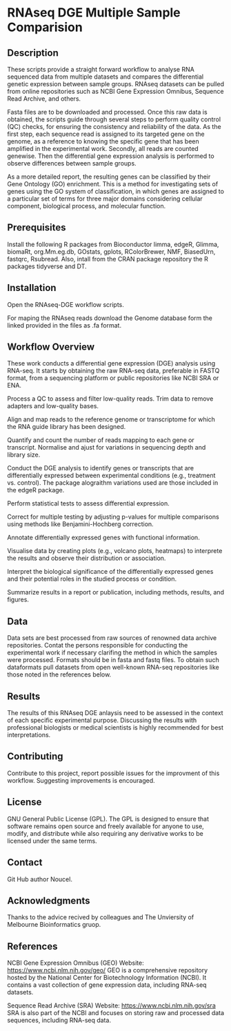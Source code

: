 # RNAseq DGE Multiple Sample Comparision

## Description

These scripts provide a straight forward workflow to analyse RNA sequenced data from multiple datasets and compares the differential genetic expression between sample groups. RNAseq datasets can be pulled from online repositories such as NCBI Gene Expression Omnibus, Sequence Read Archive, and others.

Fasta files are to be downloaded and processed. Once this raw data is obtained, the scripts guide through several steps to perform quality control (QC) checks, for ensuring the consistency and reliability of the data. As the first step, each sequence read is assigned to its targeted gene on the genome, as a reference to knowing the specific gene that has been amplified in the experimental work. Secondly, all reads are counted genewise. Then the differential gene expression analysis is performed to observe differences between sample groups.

As a more detailed report, the resulting genes can be classified by their Gene Ontology (GO) enrichment. This is a method for investigating sets of genes using the GO system of classification, in which genes are assigned to a particular set of terms for three major domains considering cellular component, biological process, and molecular function.


## Prerequisites

Install the following R packages from Bioconductor limma, edgeR, Glimma, biomaRt, org.Mm.eg.db, GOstats, gplots, RColorBrewer, NMF, BiasedUrn, fastqrc, Rsubread.
Also, intall from the CRAN package repository the R packages tidyverse and DT. 


## Installation

Open the RNAseq-DGE workflow scripts.

For maping the RNAseq reads download the Genome database form the linked provided in the files as .fa format.


## Workflow Overview

These work conducts a differential gene expression (DGE) analysis using RNA-seq. It starts by obtaining the raw RNA-seq data, preferable in FASTQ format, from a sequencing platform or public repositories like NCBI SRA or ENA.

Process a QC to assess and filter low-quality reads. Trim data to remove adapters and low-quality bases.

Align and map reads to the reference genome or transcriptome for which the RNA guide library has been designed.

Quantify and count the number of reads mapping to each gene or transcript. Normalise and ajust for variations in sequencing depth and library size.

Conduct the DGE analysis to identify genes or transcripts that are differentially expressed between experimental conditions (e.g., treatment vs. control). The package alograithm variations used are those included in the edgeR package.

Perform statistical tests to assess differential expression.

Correct for multiple testing by adjusting p-values for multiple comparisons using methods like Benjamini-Hochberg correction.

Annotate differentially expressed genes with functional information.

Visualise data by creating plots (e.g., volcano plots, heatmaps) to interprete the results and observe their distribution or association.

Interpret the biological significance of the differentially expressed genes and their potential roles in the studied process or condition.

Summarize results in a report or publication, including methods, results, and figures.


## Data

Data sets are best processed from raw sources of renowned data archive repositories. Contat the persons responsible for conducting the experimental work if necessary clarifing the method in which the samples were processed. Formats should be in fasta and fastq files. To obtain such dataformats pull datasets from open well-known RNA-seq repositories like those noted in the references below.


## Results

The results of this RNAseq DGE anlaysis need to be assessed in the context of each specific experimental purpose. Discussing the results with professional biologists or medical scientists is highly recommended for best interpretations.


## Contributing

Contribute to this project, report possible issues for the improvment of this workflow. Suggesting improvements is encouraged.


## License
GNU General Public License (GPL). The GPL is designed to ensure that software remains open source and freely available for anyone to use, modify, and distribute while also requiring any derivative works to be licensed under the same terms.


## Contact
Git Hub author Noucel.


## Acknowledgments

Thanks to the advice recived by colleagues and The Unviersity of Melbourne Bioinformatics gruop.


## References

NCBI Gene Expression Omnibus (GEO)
Website: https://www.ncbi.nlm.nih.gov/geo/
GEO is a comprehensive repository hosted by the National Center for Biotechnology Information (NCBI). It contains a vast collection of gene expression data, including RNA-seq datasets.

Sequence Read Archive (SRA)
Website: https://www.ncbi.nlm.nih.gov/sra
SRA is also part of the NCBI and focuses on storing raw and processed data sequences, including RNA-seq data.
